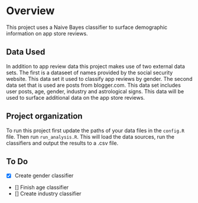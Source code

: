 # Overview
This project uses a Naive Bayes classifier to surface demographic information on app store reviews.

## Data Used
In addition to app review data this project makes use of two external data sets. The first is a dataseet of names provided by the social security website. This data set it used to classify app reviews by gender. The second data set that is used are posts from blogger.com. This data set includes user posts, age, gender, industry and astrological signs. This data will be used to surface additional data on the app store reviews.

## Project organization
To run this project first update the paths of your data files in the `config.R` file. Then run `run_analysis.R`. This will load the data sources, run the classifiers and output the results to a .csv file.

## To Do
- [x] Create gender classifier
- [] Finish age classifier
- [] Create industry classifier
